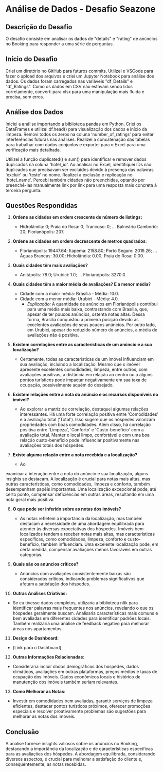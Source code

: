 # Análise de Dados - Desafio Seazone

## Descrição do Desafio
O desafio consiste em analisar os dados de "details" e "rating" de anúncios no Booking para responder a uma série de perguntas.

## Início do Desafio
Criei um diretório no GitHub para futuros commits. Utilizei o VSCode para fazer o upload dos arquivos e criei um Jupyter Notebook para análise dos dados. Os dados foram carregados nas variáveis "df_Details" e "df_Ratings". Como os dados em CSV não estavam sendo lidos corretamente, converti para xlsx para uma manipulação mais fluida e precisa, sem erros.

## Análise dos Dados
Iniciei a análise importando a biblioteca pandas em Python. Criei os DataFrames e utilizei df.head() para visualização dos dados e início da limpeza. Removi todos os zeros na coluna 'number_of_ratings' para evitar interferências futuras nas análises. Realizei a concatenação das tabelas para trabalhar com dados conjuntos e exportei para o Excel para uma verificação mais detalhada.

Utilizei a função duplicated() e sum() para identificar e remover dados duplicados na coluna 'hotel_id'. Ao analisar no Excel, identifiquei IDs não duplicados que precisavam ser excluídos devido à presença das palavras 'excluir' ou 'teste' no nome. Realizei a exclusão e replicação no 'hotel_name'. Percebi também cidades não preenchidas, optando por preenchê-las manualmente link por link para uma resposta mais concreta à terceira pergunta.

## Questões Respondidas
1. **Ordene as cidades em ordem crescente de número de listings:**
   - Hidrolândia: 0; Praia do Rosa: 0; Trancoso: 0; ... Balneário Camboriú: 20; Florianópolis: 207.

2. **Ordene as cidades em ordem decrescente de metros quadrados:**
   - Florianópolis: 19447.64; Itapema: 2158.80; Porto Seguro: 2019.26; ... Águas Brancas: 30.00; Hidrolândia: 0.00; Praia do Rosa: 0.00.

3. **Quais cidades têm mais avaliações?**
   - Anitápolis: 78.0; Urubici: 1.0; ... Florianópolis: 3270.0.

4. **Quais cidades têm a maior média de avaliações? E a menor média?**
   - Cidade com a maior média: Brasília - Média: 10.0.
   - Cidade com a menor média: Urubici - Média: 4.0.
     - *Explicação:* A quantidade de anúncios em Florianópolis contribui para uma média mais baixa, contrastando com Brasília, que, apesar de ter poucos anúncios, ostenta notas altas. Dessa forma, Brasília conquistou a primeira posição devido às excelentes avaliações de seus poucos anúncios. Por outro lado, em Urubici, apesar do reduzido número de anúncios, a média de avaliações não é positiva.

5. **Existem correlações entre as características de um anúncio e a sua localização?**
   - Certamente, todas as características de um imóvel influenciam em sua avaliação, incluindo a localização. Mesmo que o imóvel apresente excelentes comodidades, limpeza, entre outros, com avaliações positivas, a distância em relação ao centro ou a alguns pontos turísticos pode impactar negativamente em sua taxa de ocupação, possivelmente aquém do desejado.

6. **Existem relações entre a nota do anúncio e os recursos disponíveis no imóvel?**
   - Ao explorar a matriz de correlação, destaquei algumas relações interessantes. Há uma forte correlação positiva entre 'Comodidades' e a avaliação total ('Total'). Isso sugere que os hóspedes valorizam propriedades com boas comodidades. Além disso, há correlação positiva entre 'Limpeza', 'Conforto' e 'Custo-benefício' com a avaliação total. Manter o local limpo, confortável e com uma boa relação custo-benefício pode influenciar positivamente nas avaliações totais dos hóspedes.

7. **Existe alguma relação entre a nota recebida e a localização?**
   - Ao

 examinar a interação entre a nota do anúncio e sua localização, alguns insights se destacam. A localização é crucial para notas mais altas, mas outras características, como comodidades, limpeza e conforto, também desempenham papéis importantes. Uma localização excepcional pode, até certo ponto, compensar deficiências em outras áreas, resultando em uma nota geral mais positiva.

8. **O que pode ser inferido sobre as notas dos imóveis?**
   - As notas refletem a importância da localização, mas também destacam a necessidade de uma abordagem equilibrada para atender às diversas expectativas dos hóspedes. Imóveis bem localizados tendem a receber notas mais altas, mas características específicas, como comodidades, limpeza, conforto e custo-benefício, também influenciam. Uma excelente localização pode, em certa medida, compensar avaliações menos favoráveis em outras categorias.

9. **Quais são os anúncios críticos?**
   - Anúncios com avaliações consistentemente baixas são considerados críticos, indicando problemas significativos que afetam a satisfação dos hóspedes.

10. **Outras Análises Criativas:**
   - Se eu tivesse dados completos, utilizaria a biblioteca nltk para identificar palavras mais frequentes nos anúncios, revelando o que os hóspedes geralmente buscam. Analisaria características mais comuns e bem avaliadas em diferentes cidades para identificar padrões locais. Também realizaria uma análise de feedback negativo para melhorar áreas nos apartamentos.

11. **Design de Dashboard:**
   - [Link para o Dashboard]

12. **Outras Informações Relacionadas:**
   - Consideraria incluir dados demográficos dos hóspedes, dados climáticos, avaliações em outras plataformas, preços médios e taxas de ocupação dos imóveis. Dados econômicos locais e histórico de manutenção dos imóveis também seriam relevantes.

13. **Como Melhorar as Notas:**
   - Investir em comodidades bem avaliadas, garantir serviços de limpeza eficientes, destacar pontos turísticos próximos, oferecer promoções especiais e resolver proativamente problemas são sugestões para melhorar as notas dos imóveis.

## Conclusão
A análise fornece insights valiosos sobre os anúncios no Booking, destacando a importância da localização e de características específicas para as avaliações dos hóspedes. A abordagem equilibrada, considerando diversos aspectos, é crucial para melhorar a satisfação do cliente e, consequentemente, as notas recebidas.
